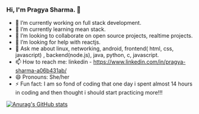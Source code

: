 ### Hi, I'm Pragya Sharma. 👋

- 🔭 I’m currently working on full stack development.
- 🌱 I’m currently learning mean stack.
- 👯 I’m looking to collaborate on open source projects, realtime projects.
- 🤔 I’m looking for help with reactjs.
- 💬 Ask me about linux, networking, android, frontend( html, css, javascript) , backend(node.js), java, python, c, javascript.
- 📫 How to reach me: linkedin - https://www.linkedin.com/in/pragya-sharma-a06b431ab/
- 😄 Pronouns: She/her
- ⚡ Fun fact: I am so fond of coding that one day i spent almost 14 hours in coding and then thought i should start practicing more!!!

[![Anurag's GitHub stats](https://github-readme-stats.vercel.app/api?username=pragya-sharma11)](https://github.com/anuraghazra/github-readme-stats)
